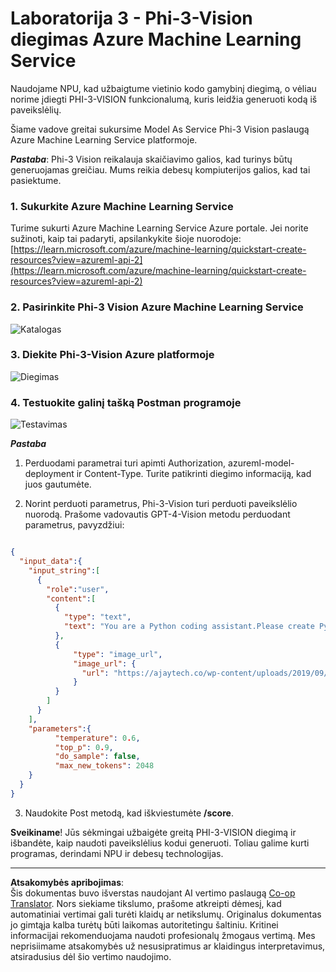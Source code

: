 <!--
CO_OP_TRANSLATOR_METADATA:
{
  "original_hash": "20cb4e6ac1686248e8be913ccf6c2bc2",
  "translation_date": "2025-09-12T14:27:58+00:00",
  "source_file": "md/02.Application/02.Code/Phi3/VSCodeExt/HOL/AIPC/03.DeployPhi3VisionOnAzure.md",
  "language_code": "lt"
}
-->
# **Laboratorija 3 - Phi-3-Vision diegimas Azure Machine Learning Service**

Naudojame NPU, kad užbaigtume vietinio kodo gamybinį diegimą, o vėliau norime įdiegti PHI-3-VISION funkcionalumą, kuris leidžia generuoti kodą iš paveikslėlių.

Šiame vadove greitai sukursime Model As Service Phi-3 Vision paslaugą Azure Machine Learning Service platformoje.

***Pastaba***: Phi-3 Vision reikalauja skaičiavimo galios, kad turinys būtų generuojamas greičiau. Mums reikia debesų kompiuterijos galios, kad tai pasiektume.

### **1. Sukurkite Azure Machine Learning Service**

Turime sukurti Azure Machine Learning Service Azure portale. Jei norite sužinoti, kaip tai padaryti, apsilankykite šioje nuorodoje: [https://learn.microsoft.com/azure/machine-learning/quickstart-create-resources?view=azureml-api-2](https://learn.microsoft.com/azure/machine-learning/quickstart-create-resources?view=azureml-api-2)

### **2. Pasirinkite Phi-3 Vision Azure Machine Learning Service**

![Katalogas](../../../../../../../../../imgs/02/vscodeext/vison_catalog.png)

### **3. Diekite Phi-3-Vision Azure platformoje**

![Diegimas](../../../../../../../../../imgs/02/vscodeext/vision_deploy.png)

### **4. Testuokite galinį tašką Postman programoje**

![Testavimas](../../../../../../../../../imgs/02/vscodeext/vision_test.png)

***Pastaba***

1. Perduodami parametrai turi apimti Authorization, azureml-model-deployment ir Content-Type. Turite patikrinti diegimo informaciją, kad juos gautumėte.

2. Norint perduoti parametrus, Phi-3-Vision turi perduoti paveikslėlio nuorodą. Prašome vadovautis GPT-4-Vision metodu perduodant parametrus, pavyzdžiui:

```json

{
  "input_data":{
    "input_string":[
      {
        "role":"user",
        "content":[ 
          {
            "type": "text",
            "text": "You are a Python coding assistant.Please create Python code for image "
          },
          {
              "type": "image_url",
              "image_url": {
                "url": "https://ajaytech.co/wp-content/uploads/2019/09/index.png"
              }
          }
        ]
      }
    ],
    "parameters":{
          "temperature": 0.6,
          "top_p": 0.9,
          "do_sample": false,
          "max_new_tokens": 2048
    }
  }
}

```

3. Naudokite Post metodą, kad iškviestumėte **/score**.

**Sveikiname**! Jūs sėkmingai užbaigėte greitą PHI-3-VISION diegimą ir išbandėte, kaip naudoti paveikslėlius kodui generuoti. Toliau galime kurti programas, derindami NPU ir debesų technologijas.

---

**Atsakomybės apribojimas**:  
Šis dokumentas buvo išverstas naudojant AI vertimo paslaugą [Co-op Translator](https://github.com/Azure/co-op-translator). Nors siekiame tikslumo, prašome atkreipti dėmesį, kad automatiniai vertimai gali turėti klaidų ar netikslumų. Originalus dokumentas jo gimtąja kalba turėtų būti laikomas autoritetingu šaltiniu. Kritinei informacijai rekomenduojama naudoti profesionalų žmogaus vertimą. Mes neprisiimame atsakomybės už nesusipratimus ar klaidingus interpretavimus, atsiradusius dėl šio vertimo naudojimo.
